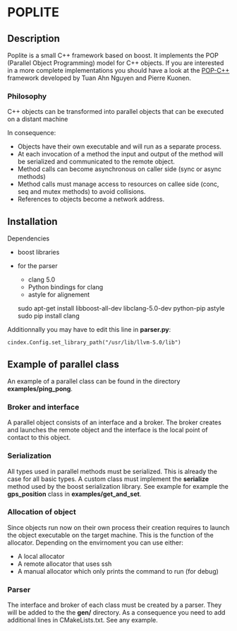 POPLITE
=======

Description
-----------
Poplite is a small C++ framework based on boost. It implements the POP (Parallel Object Programming) model for C++ objects. If you are interested in a more complete implementations you should have a look at the [POP-C++](https://github.com/pop-team/pop-cpp) framework developed by Tuan Ahn Nguyen and Pierre Kuonen.

### Philosophy

C++ objects can be transformed into parallel objects that can be executed on a distant machine

In consequence:
- Objects have their own executable and will run as a separate process.
- At each invocation of a method the input and output of the method will be serialized and communicated to the remote object.
- Method calls can become asynchronous on caller side (sync or async methods)
- Method calls must manage access to resources on callee side (conc, seq and mutex methods) to avoid collisions. 
- References to objects become a network address.

Installation
------------

Dependencies
- boost libraries
- for the parser
	- clang 5.0
	- Python bindings for clang
	- astyle for alignement

	sudo apt-get install libboost-all-dev libclang-5.0-dev python-pip astyle
	sudo pip install clang

Additionnally you may have to edit this line in **parser.py**:

	cindex.Config.set_library_path("/usr/lib/llvm-5.0/lib")

Example of parallel class
-------------------------
An example of a parallel class can be found in the directory **examples/ping_pong**.


### Broker and interface
A parallel object consists of an interface and a broker. The broker creates and launches the remote object and the interface is the local point of contact to this object.

### Serialization
All types used in parallel methods must be serialized. This is already the case for all basic types. A custom class must implement the **serialize** method used by the boost serialization library. See example for example the **gps_position** class in **examples/get_and_set**.

### Allocation of object
Since objects run now on their own process their creation requires to launch the object executable on the target machine. This is the function of the allocator. Depending on the envirnoment you can use either:
- A local allocator
- A remote allocator that uses ssh
- A manual allocator which only prints the command to run (for debug)

### Parser
The interface and broker of each class must be created by a parser. They will be added to the the **gen/** directory. As a consequence you need to add additional lines in CMakeLists.txt. See any example.



